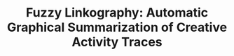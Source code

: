---
title: "Fuzzy Linkography: Automatic Graphical Summarization of Creative Activity Traces"
categories: publications
# pdf : CHI2022-TaleBrush.pdf
link: https://arxiv.org/abs/2502.04599
authors: Amy Smith, Barret R. Anderson, Jasmine Tan Otto, Isaac Karth, Yuqian Sun, John Joon Young Chung, Melissa Roemmele, Max Kreminski
image: 2025_fuzzy.png
venue : C&C2025
type : full
selected: false
awards : Honorable Mention
# bibtex: "@inbook{chung2021talebrush,
# author = {Chung, John Joon Young and Kim, Wooseok and Yoo, Kang Min and Lee, Hwaran and Adar, Eytan and Chang, Minsuk},
# title = {TaleBrush: Sketching Stories with Generative Pretrained Language Models},
# year = {2024},
# publisher = {Association for Computing Machinery},
# address = {New York, NY, USA},
# booktitle = {Proceedings of the 2024 CHI Conference on Human Factors in Computing Systems}
# }"
layout: publications_single
# project_page: https://johnr0.github.io/publications/TaleBrush_CHI2022/
tags:
  - creativity support tools, interaction dynamics, protocol studies of design, evaluation methods, visualization, visual analytics, sentence embedding
---